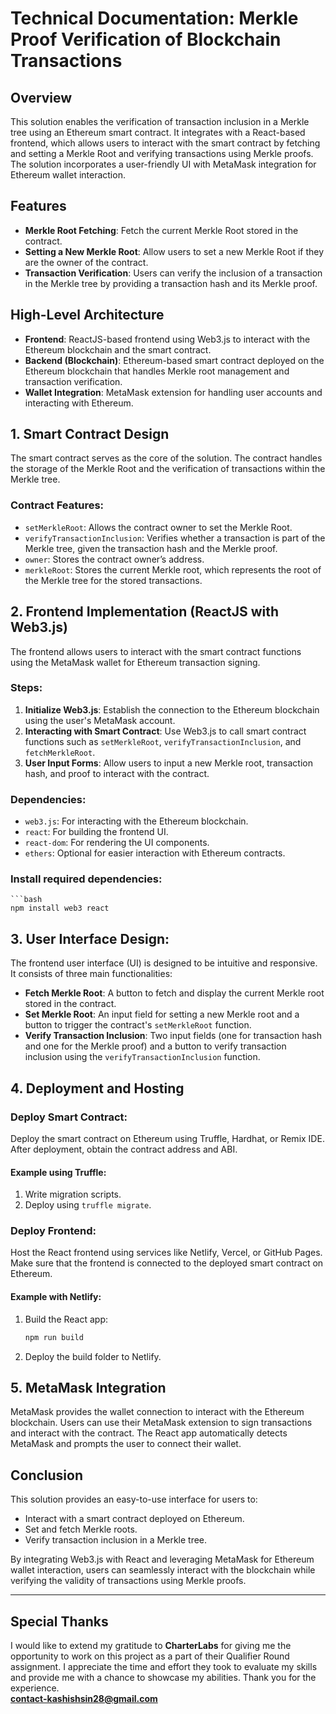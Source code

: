 # Technical Documentation: Merkle Proof Verification of Blockchain Transactions

## Overview
This solution enables the verification of transaction inclusion in a Merkle tree using an Ethereum smart contract. It integrates with a React-based frontend, which allows users to interact with the smart contract by fetching and setting a Merkle Root and verifying transactions using Merkle proofs. The solution incorporates a user-friendly UI with MetaMask integration for Ethereum wallet interaction.

## Features
- **Merkle Root Fetching**: Fetch the current Merkle Root stored in the contract.
- **Setting a New Merkle Root**: Allow users to set a new Merkle Root if they are the owner of the contract.
- **Transaction Verification**: Users can verify the inclusion of a transaction in the Merkle tree by providing a transaction hash and its Merkle proof.

## High-Level Architecture
- **Frontend**: ReactJS-based frontend using Web3.js to interact with the Ethereum blockchain and the smart contract.
- **Backend (Blockchain)**: Ethereum-based smart contract deployed on the Ethereum blockchain that handles Merkle root management and transaction verification.
- **Wallet Integration**: MetaMask extension for handling user accounts and interacting with Ethereum.

## 1. Smart Contract Design
The smart contract serves as the core of the solution. The contract handles the storage of the Merkle Root and the verification of transactions within the Merkle tree.

### Contract Features:
- `setMerkleRoot`: Allows the contract owner to set the Merkle Root.
- `verifyTransactionInclusion`: Verifies whether a transaction is part of the Merkle tree, given the transaction hash and the Merkle proof.
- `owner`: Stores the contract owner’s address.
- `merkleRoot`: Stores the current Merkle root, which represents the root of the Merkle tree for the stored transactions.

## 2. Frontend Implementation (ReactJS with Web3.js)
The frontend allows users to interact with the smart contract functions using the MetaMask wallet for Ethereum transaction signing.

### Steps:
1. **Initialize Web3.js**: Establish the connection to the Ethereum blockchain using the user's MetaMask account.
2. **Interacting with Smart Contract**: Use Web3.js to call smart contract functions such as `setMerkleRoot`, `verifyTransactionInclusion`, and `fetchMerkleRoot`.
3. **User Input Forms**: Allow users to input a new Merkle root, transaction hash, and proof to interact with the contract.

### Dependencies:
- `web3.js`: For interacting with the Ethereum blockchain.
- `react`: For building the frontend UI.
- `react-dom`: For rendering the UI components.
- `ethers`: Optional for easier interaction with Ethereum contracts.

### Install required dependencies:
    ```bash
    npm install web3 react

## 3. User Interface Design:
The frontend user interface (UI) is designed to be intuitive and responsive. It consists of three main functionalities:
- **Fetch Merkle Root**: A button to fetch and display the current Merkle root stored in the contract.
- **Set Merkle Root**: An input field for setting a new Merkle root and a button to trigger the contract's `setMerkleRoot` function.
- **Verify Transaction Inclusion**: Two input fields (one for transaction hash and one for the Merkle proof) and a button to verify transaction inclusion using the `verifyTransactionInclusion` function.

 ## 4. Deployment and Hosting

### Deploy Smart Contract:
Deploy the smart contract on Ethereum using Truffle, Hardhat, or Remix IDE. After deployment, obtain the contract address and ABI.

#### Example using Truffle:
1. Write migration scripts.
2. Deploy using `truffle migrate`.

### Deploy Frontend:
Host the React frontend using services like Netlify, Vercel, or GitHub Pages. Make sure that the frontend is connected to the deployed smart contract on Ethereum.

#### Example with Netlify:
1. Build the React app:
    ```bash
    npm run build
    ```
2. Deploy the build folder to Netlify.

## 5. MetaMask Integration
MetaMask provides the wallet connection to interact with the Ethereum blockchain. Users can use their MetaMask extension to sign transactions and interact with the contract. The React app automatically detects MetaMask and prompts the user to connect their wallet.

## Conclusion
This solution provides an easy-to-use interface for users to:
- Interact with a smart contract deployed on Ethereum.
- Set and fetch Merkle roots.
- Verify transaction inclusion in a Merkle tree.

By integrating Web3.js with React and leveraging MetaMask for Ethereum wallet interaction, users can seamlessly interact with the blockchain while verifying the validity of transactions using Merkle proofs.

 -------------------------------------------------------
 
## Special Thanks

I would like to extend my gratitude to **CharterLabs** for giving me the opportunity to work on this project as a part of their Qualifier Round assignment. I appreciate the time and effort they took to evaluate my skills and provide me with a chance to showcase my abilities. Thank you for the experience.
<br>
**contact-kashishsin28@gmail.com**
